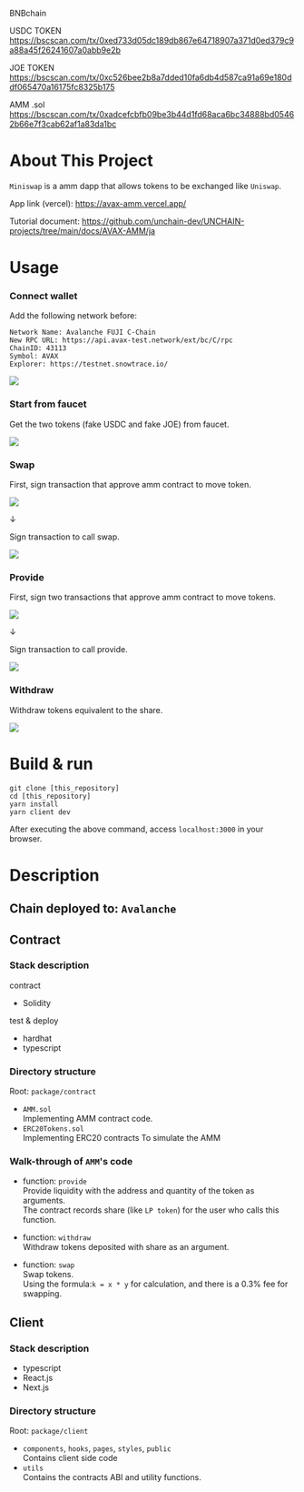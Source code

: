 BNBchain

USDC TOKEN
https://bscscan.com/tx/0xed733d05dc189db867e64718907a371d0ed379c9a88a45f26241607a0abb9e2b

JOE TOKEN
https://bscscan.com/tx/0xc526bee2b8a7dded10fa6db4d587ca91a69e180ddf065470a16175fc8325b175

AMM .sol
https://bscscan.com/tx/0xadcefcbfb09be3b44d1fd68aca6bc34888bd05462b66e7f3cab62af1a83da1bc

# About This Project

`Miniswap` is a amm dapp that allows tokens to be exchanged like `Uniswap`.

App link (vercel): https://avax-amm.vercel.app/

Tutorial document: https://github.com/unchain-dev/UNCHAIN-projects/tree/main/docs/AVAX-AMM/ja

# Usage

### Connect wallet

Add the following network before:

```
Network Name: Avalanche FUJI C-Chain
New RPC URL: https://api.avax-test.network/ext/bc/C/rpc
ChainID: 43113
Symbol: AVAX
Explorer: https://testnet.snowtrace.io/
```

![](/public/images/connect.gif)

### Start from faucet

Get the two tokens (fake USDC and fake JOE) from faucet.

![](/public/images/faucet.gif)

### Swap

First, sign transaction that approve amm contract to move token.

![](/public/images/swap1.gif)

↓

Sign transaction to call swap.

![](/public/images/swap2.gif)

### Provide

First, sign two transactions that approve amm contract to move tokens.

![](/public/images/provide1.gif)

↓

Sign transaction to call provide.

![](/public/images/provide2.gif)

### Withdraw

Withdraw tokens equivalent to the share.

![](/public/images/withdraw.gif)

# Build & run

```
git clone [this_repository]
cd [this_repository]
yarn install
yarn client dev
```

After executing the above command, access `localhost:3000` in your browser.

# Description

## Chain deployed to: `Avalanche`

## Contract

### Stack description

contract

- Solidity

test & deploy

- hardhat
- typescript

### Directory structure

Root: `package/contract`

- `AMM.sol`  
  Implementing AMM contract code.
- `ERC20Tokens.sol`  
  Implementing ERC20 contracts To simulate the AMM

### Walk-through of `AMM`'s code

- function: `provide`  
  Provide liquidity with the address and quantity of the token as arguments.  
  The contract records share (like `LP token`) for the user who calls this function.

- function: `withdraw`  
  Withdraw tokens deposited with share as an argument.

- function: `swap`  
  Swap tokens.  
  Using the formula:`k = x * y` for calculation, and there is a 0.3% fee for swapping.

## Client

### Stack description

- typescript
- React.js
- Next.js

### Directory structure

Root: `package/client`

- `components`, `hooks`, `pages`, `styles`, `public`  
  Contains client side code
- `utils`  
  Contains the contracts ABI and utility functions.
